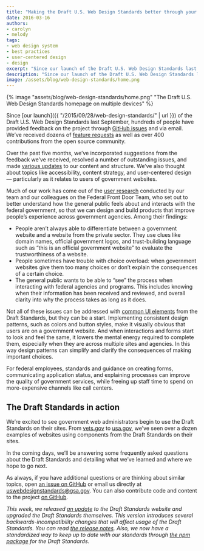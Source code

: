 ```yaml
---
title: "Making the Draft U.S. Web Design Standards better through your feedback"
date: 2016-03-16
authors:
- carolyn
- melody
tags:
- web design system
- best practices
- user-centered design
- design
excerpt: "Since our launch of the Draft U.S. Web Design Standards last September, hundreds of people have provided feedback on the project through GitHub issues and via email. We’ve received dozens of feature requests as well as over 400 contributions from the open source community."
description: "Since our launch of the Draft U.S. Web Design Standards last September, hundreds of people have provided feedback on the project through GitHub issues and via email. In addition, user research done by the Federal Front Door team has produced some interesting finding for the team."
image: /assets/blog/web-design-standards/home.png
---
```

{% image "assets/blog/web-design-standards/home.png" "The Draft U.S. Web Design Standards homepage on multiple devices" %}

Since [our
launch]({{ "/2015/09/28/web-design-standards/" | url }}) of the
Draft U.S. Web Design Standards last September, hundreds of people have
provided feedback on the project through [GitHub
issues](https://github.com/18F/web-design-standards/issues) and via
email. We’ve received dozens of [feature
requests](https://github.com/18F/web-design-standards/issues?q=is%3Aopen+is%3Aissue+label%3A%22feature+request%22)
as well as over 400 contributions from the open source community.

Over the past five months, we’ve incorporated suggestions from the
feedback we’ve received, resolved a number of outstanding issues, and
made [various
updates](https://github.com/18F/web-design-standards/releases/tag/v0.8.3)
to our content and structure. We’ve also thought about topics like
accessibility, content strategy, and user-centered design — particularly
as it relates to users of government websites.

Much of our work has come out of the [user
research](https://labs.usa.gov/) conducted by our team and our
colleagues on the Federal Front Door Team, who set out to better
understand how the general public feels about and interacts with the
federal government, so that we can design and build products that
improve people’s experience across government agencies. Among their
findings:

-   People aren’t always able to differentiate between a government website and a website from the private sector. They use clues like domain names, official government logos, and trust-building language such as “this is an official government website” to evaluate the trustworthiness of a website.
-   People sometimes have trouble with choice overload: when government websites give them too many choices or don’t explain the consequences of a certain choice.
-   The general public wants to be able to “see” the process when interacting with federal agencies and programs. This includes knowing when their information has been received and reviewed, and overall clarity into why the process takes as long as it does.

Not all of these issues can be addressed with [common UI
elements](https://playbook.cio.gov/designstandards/) from the Draft
Standards, but they can be a start. Implementing consistent design
patterns, such as colors and button styles, make it visually obvious
that users are on a government website. And when interactions and forms
start to look and feel the same, it lowers the mental energy required to
complete them, especially when they are across multiple sites and
agencies. In this way design patterns can simplify and clarify the
consequences of making important choices.

For federal employees, standards and guidance on creating forms,
communicating application status, and explaining processes can improve
the quality of government services, while freeing up staff time to spend
on more-expensive channels like call centers.

The Draft Standards in action
-----------------------------

We’re excited to see government web administrators begin to use the
Draft Standards on their sites. From [vets.gov](https://www.vets.gov/)
to [usa.gov](https://www.usa.gov/), we’ve seen over a dozen examples
of websites using components from the Draft Standards on their sites.

In the coming days, we’ll be answering some frequently asked questions
about the Draft Standards and detailing what we’ve learned and where we
hope to go next.

As always, if you have additional questions or are thinking about
similar topics, open [an issue on
GitHub](https://github.com/18F/web-design-standards/issues) or email us
directly at
[uswebdesignstandards@gsa.gov](mailto:uswebdesignstandards@gsa.gov).
You can also contribute code and content to the project [on
GitHub](https://github.com/18F/web-design-standards).

*This week, we released [an
update](https://github.com/18F/web-design-standards/releases/tag/v0.9.0) to the Draft Standards website and upgraded the Draft Standards
themselves. This version introduces several backwards-incompatibility
changes that will affect usage of the Draft Standards. You can read
[the release
notes](https://github.com/18F/web-design-standards/releases/tag/v0.9.0).
Also, we now have a standardized way to keep up to date with our
standards through [the npm
package](https://www.npmjs.com/package/uswds) for the Draft
Standards.*
